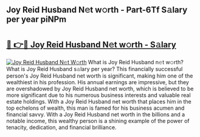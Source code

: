 ## Joy Reid Husband N𝚎t w𝚘rth - Part-6Tf S𝚊lary per year piNPm

# <h2><a href="http://gc3wq49.nevu.top/?p=Joy+Reid+Husband">🔗 👉🔴 Joy Reid Husband N𝚎t w𝚘rth - S𝚊lary</a></h2>

[![Joy Reid Husband N𝚎t W𝚘rth](https://i.imgur.com/Oavwk0R.jpeg)](http://gc3wq49.nevu.top/?p=Joy+Reid+Husband)
What is Joy Reid Husband n𝚎t w𝚘rth? What is Joy Reid Husband s𝚊lary per year?
This financially successful person's Joy Reid Husband net worth is significant, making him one of the wealthiest in his profession. His annual earnings are impressive, but they are overshadowed by Joy Reid Husband net worth, which is believed to be more significant due to his numerous business interests and valuable real estate holdings. With a Joy Reid Husband net worth that places him in the top echelons of wealth, this man is famed for his business acumen and financial savvy. With a Joy Reid Husband net worth in the billions and a notable income, this wealthy person is a shining example of the power of tenacity, dedication, and financial brilliance.
